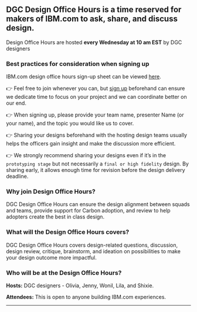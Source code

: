 
<!-- toc start --><!-- toc end -->

## DGC Design Office Hours is a time reserved for makers of IBM.com to ask, share, and discuss design. 

Design Office Hours are hosted **every Wednesday at 10 am EST** by DGC designers

 
### Best practices for consideration when signing up

IBM.com design office hours sign-up sheet can be viewed [here](https://ibm.box.com/s/hyan6wyze3wgm50rd9yj3rrdv80w4gkt).

👉 Feel free to join whenever you can, but [sign up](https://ibm.box.com/s/hyan6wyze3wgm50rd9yj3rrdv80w4gkt) beforehand can ensure we dedicate time to focus on your project and we can coordinate better on our end.

👉 When signing up, please provide your team name, presenter Name (or your name), and the topic you would like us to cover.

👉 Sharing your designs beforehand with the hosting design teams usually helps the officers gain insight and make the discussion more efficient.

👉 We strongly recommend sharing your designs even if it’s in the `prototyping stage` but not necessarily a `final or high fidelity` design. By sharing early, it allows enough time for revision before the design delivery deadline.

### Why join Design Office Hours?

DGC Design Office Hours can ensure the design alignment between squads and teams, provide support for Carbon adoption, and review to help adopters create the best in class design.


### What will the Design Office Hours covers?

DGC Design Office Hours covers design-related questions, discussion, design review, critique, brainstorm, and ideation on possibilities to make your design outcome more impactful.
 
### Who will be at the Design Office Hours?

**Hosts:** DGC designers - Olivia, Jenny, Wonil, Lila, and Shixie.

**Attendees:** This is open to anyone building IBM.com experiences.

---

<!-- backlinks start open="true" --><!-- backlinks end -->